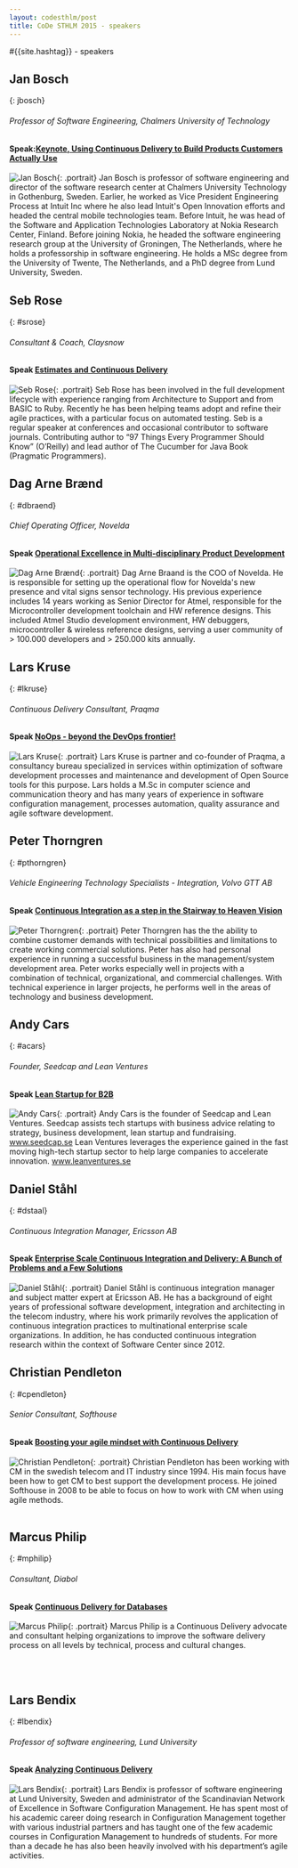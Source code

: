 ```yaml
---
layout: codesthlm/post
title: CoDe STHLM 2015 - speakers
---
```

#{{site.hashtag}} - speakers

## Jan Bosch
{: jbosch}

###### Professor of Software Engineering, Chalmers University of Technology

#### Speak:[Keynote, Using Continuous Delivery to Build Products Customers Actually Use](/sthlm15/program#usingcd)

![Jan Bosch](/images/speakers/jbosch.jpg){: .portrait} Jan Bosch is professor of software engineering and director of the software research center at Chalmers University Technology in Gothenburg, Sweden. Earlier, he worked as Vice President Engineering Process at Intuit Inc where he also lead Intuit's Open Innovation efforts and headed the central mobile technologies team. Before Intuit, he was head of the Software and Application Technologies Laboratory at Nokia Research Center, Finland. Before joining Nokia, he headed the software engineering research group at the University of Groningen, The Netherlands, where he holds a professorship in software engineering. He holds a MSc degree from the University of Twente, The Netherlands, and a PhD degree from Lund University, Sweden.

## Seb Rose
{: #srose}

###### Consultant & Coach, Claysnow

#### Speak [Estimates and Continuous Delivery](/sthlm15/program#estimates)

![Seb Rose](/images/speakers/srose.jpg){: .portrait} Seb Rose has been involved in the full development lifecycle with experience ranging from Architecture to Support and from BASIC to Ruby. Recently he has been helping teams adopt and refine their agile practices, with a particular focus on automated testing. Seb is a regular speaker at conferences and occasional contributor to software journals. Contributing author to “97 Things Every Programmer Should Know” (O’Reilly) and lead author of The Cucumber for Java Book (Pragmatic Programmers).

## Dag Arne Brænd
{: #dbraend}

###### Chief Operating Officer, Novelda

#### Speak [Operational Excellence in Multi-disciplinary Product Development](/sthlm15/program#excellence)

![Dag Arne Brænd](/sthlm15/images/speakers/dbraend.jpg){: .portrait} Dag Arne Braand is the COO of Novelda. He is responsible for setting up the operational flow for Novelda's new presence and vital signs sensor technology. His previous experience includes 14 years working as Senior Director for Atmel, responsible for the Microcontroller development toolchain and HW reference designs. This included Atmel Studio development environment, HW debuggers, microcontroller & wireless reference designs, serving a user community of > 100.000 developers and > 250.000 kits annually.

## Lars Kruse
{: #lkruse}

###### Continuous Delivery Consultant, Praqma

#### Speak [NoOps - beyond the DevOps frontier!](/sthlm15/program#noops)

![Lars Kruse](/sthlm15/images/speakers/lkruse.jpg){: .portrait} Lars Kruse is partner and co-founder of Praqma, a consultancy bureau specialized in services within optimization of software development processes and maintenance and development of Open Source tools for this purpose. Lars holds a M.Sc in computer science and communication theory and has many years of experience in software configuration management, processes automation, quality assurance and agile software development.

## Peter Thorngren
{: #pthorngren}

###### Vehicle Engineering Technology Specialists - Integration, Volvo GTT AB

#### Speak [Continuous Integration as a step in the Stairway to Heaven Vision](/sthlm15/program#stairway)

![Peter Thorngren](/sthlm15/images/speakers/pthorngren.jpg){: .portrait} Peter Thorngren has the the ability to combine customer demands with technical possibilities and limitations to create working commercial solutions. Peter has also had personal experience in running a successful business in the management/system development area. Peter works especially well in projects with a combination of technical, organizational, and commercial challenges. With technical experience in larger projects, he performs well in the areas of technology and business development.

## Andy Cars
{: #acars}

###### Founder, Seedcap and Lean Ventures

#### Speak [Lean Startup for B2B](/sthlm15/program#lean)

![Andy Cars](/sthlm15/images/speakers/acars.jpg){: .portrait} Andy Cars is the founder of Seedcap and Lean Ventures. Seedcap assists tech startups with business advice relating to strategy, business development, lean startup and fundraising. www.seedcap.se Lean Ventures leverages the experience gained in the fast moving high-tech startup sector to help large companies to accelerate innovation. www.leanventures.se

## Daniel Ståhl
{: #dstaal}

###### Continuous Integration Manager, Ericsson AB

#### Speak [Enterprise Scale Continuous Integration and Delivery: A Bunch of Problems and a Few Solutions](/sthlm15/program#problems)

![Daniel Ståhl](/sthlm15/images/speakers/dstahl.jpg){: .portrait} Daniel Ståhl is continuous integration manager and subject matter expert at Ericsson AB. He has a background of eight years of professional software development, integration and architecting in the telecom industry, where his work primarily revolves the application of continuous integration practices to multinational enterprise scale organizations. In addition, he has conducted continuous integration research within the context of Software Center since 2012.

## Christian Pendleton
{: #cpendleton}

###### Senior Consultant, Softhouse

#### Speak [Boosting your agile mindset with Continuous Delivery](/sthlm15/program#boosting)

![Christian Pendleton](/sthlm15/images/speakers/cpendleton.jpg){: .portrait} Christian Pendleton has been working with CM in the swedish telecom and IT industry since 1994. His main focus have been how to get CM to best support the development process. He joined Softhouse in 2008 to be able to focus on how to work with CM when using agile methods.<br/>&nbsp;

## Marcus Philip
{: #mphilip}

###### Consultant, Diabol

#### Speak [Continuous Delivery for Databases](/sthlm15/program#databases)

![Marcus Philip](/sthlm15/images/speakers/mphilip.jpg){: .portrait} Marcus Philip is a Continuous Delivery advocate and consultant helping organizations to improve the software delivery process on all levels by technical, process and cultural changes.

<br/>&nbsp;

## Lars Bendix
{: #lbendix}

###### Professor of software engineering, Lund University

#### Speak [Analyzing Continuous Delivery](/sthlm15/program/#analyzing)

![Lars Bendix](/sthlm15/images/speakers/lbendix.jpg){: .portrait} Lars Bendix is professor of software engineering at Lund University, Sweden and administrator of the Scandinavian Network of Excellence in Software Configuration Management. He has spent most of his academic career doing research in Configuration Management together with various industrial partners and has taught one of the few academic courses in Configuration Management to hundreds of students. For more than a decade he has also been heavily involved with his department’s agile activities.
